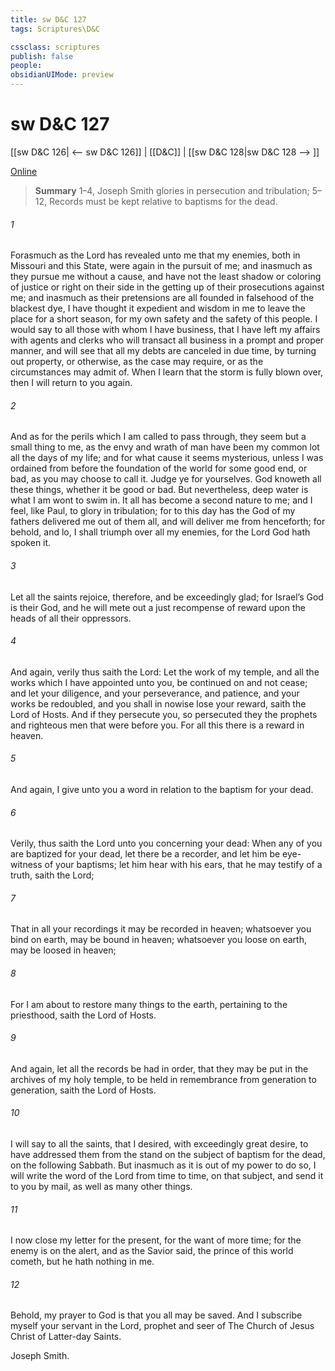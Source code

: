 ```yaml
---
title: sw D&C 127
tags: Scriptures\D&C

cssclass: scriptures
publish: false
people:
obsidianUIMode: preview
---
```


# sw D&C 127
[[sw D&C 126| <-- sw D&C 126]] | [[D&C]] | [[sw D&C 128|sw D&C 128 --> ]]

[Online](https://churchofjesuschrist.org/study/scriptures/dc-testament/dc/127?lang=eng)

> __Summary__
1–4, Joseph Smith glories in persecution and tribulation; 5–12, Records must be kept relative to baptisms for the dead.

###### 1 
Forasmuch as the Lord has revealed unto me that my enemies, both in Missouri and this State, were again in the pursuit of me; and inasmuch as they pursue me without a cause, and have not the least shadow or coloring of justice or right on their side in the getting up of their prosecutions against me; and inasmuch as their pretensions are all founded in falsehood of the blackest dye, I have thought it expedient and wisdom in me to leave the place for a short season, for my own safety and the safety of this people. I would say to all those with whom I have business, that I have left my affairs with agents and clerks who will transact all business in a prompt and proper manner, and will see that all my debts are canceled in due time, by turning out property, or otherwise, as the case may require, or as the circumstances may admit of. When I learn that the storm is fully blown over, then I will return to you again.

###### 2 
And as for the perils which I am called to pass through, they seem but a small thing to me, as the envy and wrath of man have been my common lot all the days of my life; and for what cause it seems mysterious, unless I was ordained from before the foundation of the world for some good end, or bad, as you may choose to call it. Judge ye for yourselves. God knoweth all these things, whether it be good or bad. But nevertheless, deep water is what I am wont to swim in. It all has become a second nature to me; and I feel, like Paul, to glory in tribulation; for to this day has the God of my fathers delivered me out of them all, and will deliver me from henceforth; for behold, and lo, I shall triumph over all my enemies, for the Lord God hath spoken it.

###### 3 
Let all the saints rejoice, therefore, and be exceedingly glad; for Israel’s God is their God, and he will mete out a just recompense of reward upon the heads of all their oppressors.

###### 4 
And again, verily thus saith the Lord: Let the work of my temple, and all the works which I have appointed unto you, be continued on and not cease; and let your diligence, and your perseverance, and patience, and your works be redoubled, and you shall in nowise lose your reward, saith the Lord of Hosts. And if they persecute you, so persecuted they the prophets and righteous men that were before you. For all this there is a reward in heaven.

###### 5 
And again, I give unto you a word in relation to the baptism for your dead.

###### 6 
Verily, thus saith the Lord unto you concerning your dead: When any of you are baptized for your dead, let there be a recorder, and let him be eye-witness of your baptisms; let him hear with his ears, that he may testify of a truth, saith the Lord;

###### 7 
That in all your recordings it may be recorded in heaven; whatsoever you bind on earth, may be bound in heaven; whatsoever you loose on earth, may be loosed in heaven;

###### 8 
For I am about to restore many things to the earth, pertaining to the priesthood, saith the Lord of Hosts.

###### 9 
And again, let all the records be had in order, that they may be put in the archives of my holy temple, to be held in remembrance from generation to generation, saith the Lord of Hosts.

###### 10 
I will say to all the saints, that I desired, with exceedingly great desire, to have addressed them from the stand on the subject of baptism for the dead, on the following Sabbath. But inasmuch as it is out of my power to do so, I will write the word of the Lord from time to time, on that subject, and send it to you by mail, as well as many other things.

###### 11 
I now close my letter for the present, for the want of more time; for the enemy is on the alert, and as the Savior said, the prince of this world cometh, but he hath nothing in me.

###### 12 
Behold, my prayer to God is that you all may be saved. And I subscribe myself your servant in the Lord, prophet and seer of The Church of Jesus Christ of Latter-day Saints.

Joseph Smith.

